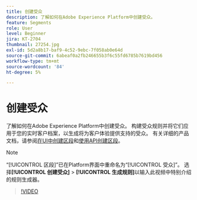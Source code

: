 ```yaml
---
title: 创建受众
description: 了解如何在Adobe Experience Platform中创建受众。
feature: Segments
role: User
level: Beginner
jira: KT-2704
thumbnail: 27254.jpg
exl-id: 5d2a8b17-baf9-4c52-9ebc-7f058ab0e64d
source-git-commit: 6abeaf0a2fb246655b3f6c55fd6785b7619bd456
workflow-type: tm+mt
source-wordcount: '84'
ht-degree: 5%

---
```


# 创建受众

了解如何在Adobe Experience Platform中创建受众。 构建受众规则并将它们应用于您的实时客户档案，以生成将为客户体验提供支持的受众。 有关详细的产品文档，请参阅[在UI中创建区段](https://experienceleague.adobe.com/docs/experience-platform/segmentation/ui/overview.html?lang=zh-Hans)和[使用API创建区段](https://experienceleague.adobe.com/docs/experience-platform/segmentation/tutorials/create-a-segment.html?lang=zh-Hans)。

>[!NOTE]
>
> “[!UICONTROL 区段]”已在Platform界面中重命名为“[!UICONTROL 受众]”。 选择&#x200B;**[!UICONTROL 创建受众]** > **[!UICONTROL 生成规则]**&#x200B;以输入此视频中特别介绍的规则生成器。

>[!VIDEO](https://video.tv.adobe.com/v/27254?learn=on&enablevpops)

